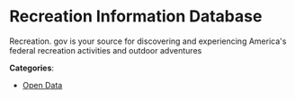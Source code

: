 # Recreation Information Database


Recreation. gov is your source for discovering and experiencing America's federal recreation activities and outdoor adventures



**Categories**:

- [Open Data](https://github.com/apis-list/apis-list#open-data)



